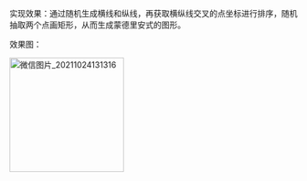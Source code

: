 实现效果：通过随机生成横线和纵线，再获取横纵线交叉的点坐标进行排序，随机抽取两个点画矩形，从而生成蒙德里安式的图形。

效果图：


<img width="200" alt="微信图片_20211024131316" src="https://user-images.githubusercontent.com/90596576/138581783-70f15c17-1240-4ce9-9b95-749373b8788a.png">

